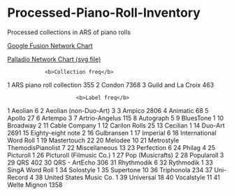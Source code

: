 # Processed-Piano-Roll-Inventory
Processed collections in ARS of piano rolls



<a href="https://www.google.com/fusiontables/embedviz?containerId=googft-gviz-canvas&viz=GVIZ&t=GRAPH&gc=true&gd=false&sdb=1&rmax=100000&uiversion=2&q=select+col0%2C+col1+from+19huQr04NH8_qb91hHP5I80JaXPkaYf3tsgFfr-Bj&qrs=+where+col0+%3E%3D+&qre=+and+col0+%3C%3D+&qe=&state=%7B%22ps%22%3A%221_r_1h_-3_2_e_-d_7_1k_10_h_2d_-a_14_-1y_11_9_-27_c_0_-p_-c_12_1t_-w_13_1d_-11_j_-1f_1w_t_2f_-1e_m_-h_1p_y_45_-2_w_40_-1e_f_-1k_-1t_z_4x_-i_g_-3r_1b_d_-45_-r_8_-1u_-18_x_4t_-z_10_4n_-1i_c_-40_-1f_1_-3v_-1r_q_-3k_1n_4_-3x_z_6_-3n_-s_11_4y_1_o_-46_-2_3_-3b_1z_b_-3j_m_s_4s_10_u_4w_i_i_-3m_-5_16_-5f_u_18_-5b_7_l_-43_-13_k_-3f_-1m_a_-2x_-1x_v_4k_1i_p_-46_-f_e_-44_a_15_-35_-13_n_-41_n_17_-5e_1g_5_-3p_-24_%22%2C%22cx%22%3A-3.9338953006083495%2C%22cy%22%3A-5.9379437584114445%2C%22sw%22%3A601.2678033920697%2C%22sh%22%3A261.2473706280635%2C%22z%22%3A1.4982952467586874%7D&gco_forceIFrame=true&gco_hasLabelsColumn=true&width=500&height=300">Google Fusion Network Chart</a>

<a href="https://github.com/eolienne/Processed-Piano-Roll-Inventory/blob/master/Palladio%20Graph.svg">Palladio Network Chart (svg file)</a>

 				<b>Collection freq</b>
1 ARS piano roll collection  355
2                    Condon 7368
3        Guild and La Croix  463

                          <b>Label freq</b>
1                       Aeolian    6
2         Aeolian (non-Duo-Art)    3
3                        Ampico 2806
4                      Animatic   68
5                        Apollo   27
6                       Artempo    3
7                Artrio-Angelus  115
8                     Autograph    5
9                     BluesTone    1
10                     Broadway    2
11                Cable Company    1
12                Carilon Rolls   25
13                     Cecilian    1
14                      Duo-Art 2691
15            Eighty-eight note    2
16                   Gulbransen    1
17                     Imperial    6
18      International Word Roll    1
19                  Mastertouch   22
20                      Melodee   10
21 Metrostyle ThemodisPianolist    7
22                Miscellaneous   13
23                   Perfection    6
24                       Philag    4
25                    Picturoll    1
26     Picturoll (Filmusic Co.)    1
27             Pop (Musicrafts)    2
28                   Popularoll    3
29                          QRS  402
30                QRS - ArtEcho  306
31                   Rhythmodik    6
32                    Rythmodik    1
33              SingA Word Roll    1
34                    Solostyle    1
35                    Supertone   10
36                   Triphonola  234
37                   Uni-Record    4
38      United States Music Co.    1
39                    Universal   18
40                   Vocalstyle   11
41                 Welte Mignon 1358